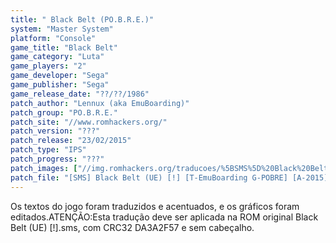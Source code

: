 ```yaml
---
title: " Black Belt (PO.B.R.E.)"
system: "Master System"
platform: "Console"
game_title: "Black Belt"
game_category: "Luta"
game_players: "2"
game_developer: "Sega"
game_publisher: "Sega"
game_release_date: "??/??/1986"
patch_author: "Lennux (aka EmuBoarding)"
patch_group: "PO.B.R.E."
patch_site: "//www.romhackers.org/"
patch_version: "???"
patch_release: "23/02/2015"
patch_type: "IPS"
patch_progress: "???"
patch_images: ["//img.romhackers.org/traducoes/%5BSMS%5D%20Black%20Belt%20-%20POBRE%20-%201.png","//img.romhackers.org/traducoes/%5BSMS%5D%20Black%20Belt%20-%20POBRE%20-%202.png","//img.romhackers.org/traducoes/%5BSMS%5D%20Black%20Belt%20-%20POBRE%20-%203.png"]
patch_file: "[SMS] Black Belt (UE) [!] [T-EmuBoarding G-POBRE] [A-2015].zip"
---
```

Os textos do jogo foram traduzidos e acentuados, e os gráficos foram editados.ATENÇÃO:Esta tradução deve ser aplicada na ROM original Black Belt (UE) [!].sms, com CRC32 DA3A2F57 e sem cabeçalho.